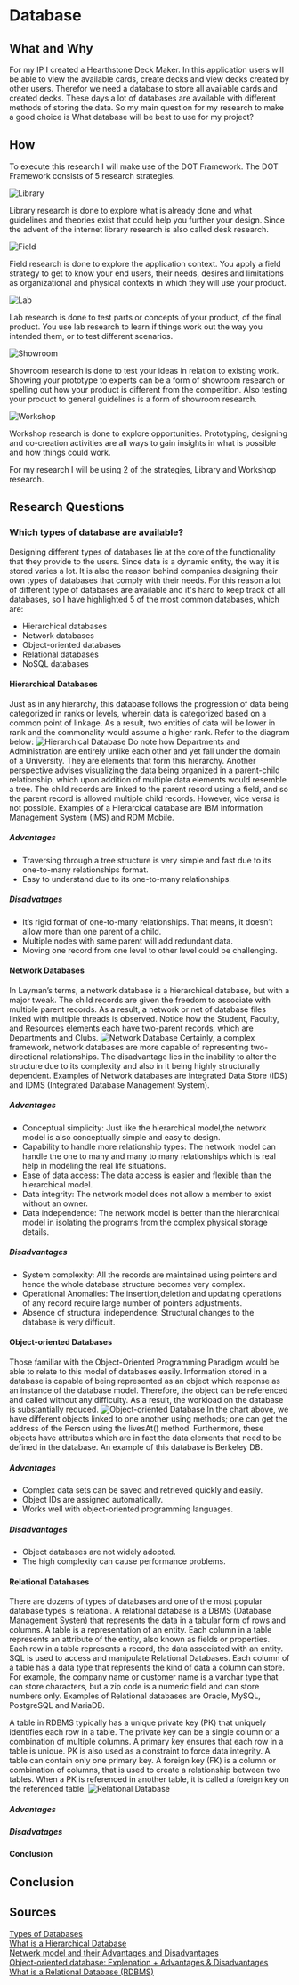 # Database

## What and Why
For my IP I created a Hearthstone Deck Maker. In this application users will be able to view the available cards, create decks and view decks created by other users. Therefor we need a database to store all available cards and created decks. These days a lot of databases are available with different methods of storing the data. So my main question for my research to make a good choice is What database will be best to use for my project?

## How
To execute this research I will make use of the DOT Framework. The DOT Framework consists of 5 research strategies.

![Library](https://ictresearchmethods.nl/images/thumb/8/87/Logo-library.png/50px-Logo-library.png)

Library research is done to explore what is already done and what guidelines and theories exist that could help you further your design. Since the advent of the internet library research is also called desk research.

![Field](https://ictresearchmethods.nl/images/thumb/d/d4/Logo-field.png/50px-Logo-field.png)

Field research is done to explore the application context. You apply a field strategy to get to know your end users, their needs, desires and limitations as organizational and physical contexts in which they will use your product.

![Lab](https://ictresearchmethods.nl/images/thumb/a/ac/Logo-lab.png/50px-Logo-lab.png)

Lab research is done to test parts or concepts of your product, of the final product. You use lab research to learn if things work out the way you intended them, or to test different scenarios.

![Showroom](https://ictresearchmethods.nl/images/thumb/2/22/Logo-showroom.png/50px-Logo-showroom.png)

Showroom research is done to test your ideas in relation to existing work. Showing your prototype to experts can be a form of showroom research or spelling out how your product is different from the competition. Also testing your product to general guidelines is a form of showroom research.

![Workshop](https://ictresearchmethods.nl/images/thumb/e/ea/Logo-workshop.png/50px-Logo-workshop.png)

Workshop research is done to explore opportunities. Prototyping, designing and co-creation activities are all ways to gain insights in what is possible and how things could work.

For my research I will be using 2 of the strategies, Library and Workshop research.

## Research Questions

### Which types of database are available?
Designing different types of databases lie at the core of the functionality that they provide to the users. Since data is a dynamic entity, the way it is stored varies a lot. It is also the reason behind companies designing their own types of databases that comply with their needs. For this reason a lot of different type of databases are available and it's hard to keep track of all databases, so I have highlighted 5 of the most common databases, which are:
- Hierarchical databases
- Network databases
- Object-oriented databases
- Relational databases
- NoSQL databases

#### Hierarchical Databases
Just as in any hierarchy, this database follows the progression of data being categorized in ranks or levels, wherein data is categorized based on a common point of linkage. As a result, two entities of data will be lower in rank and the commonality would assume a higher rank. Refer to the diagram below: 
![Hierarchical Database](https://github.com/S3-HSDM/Portfolio/blob/main/images/HierarchicalDB.png)
Do note how Departments and Administration are entirely unlike each other and yet fall under the domain of a University. They are elements that form this hierarchy. Another perspective advises visualizing the data being organized in a parent-child relationship, which upon addition of multiple data elements would resemble a tree. The child records are linked to the parent record using a field, and so the parent record is allowed multiple child records. However, vice versa is not possible. Examples of a Hierarcical database are IBM Information Management System (IMS) and RDM Mobile.

##### Advantages
- Traversing through a tree structure is very simple and fast due to its one-to-many relationships format.
- Easy to understand due to its one-to-many relationships. 

##### Disadvatages
- It’s rigid format of one-to-many relationships. That means, it doesn’t allow more than one parent of a child.
- Multiple nodes with same parent will add redundant data.
- Moving one record from one level to other level could be challenging.

#### Network Databases
In Layman’s terms, a network database is a hierarchical database, but with a major tweak. The child records are given the freedom to associate with multiple parent records. As a result, a network or net of database files linked with multiple threads is observed. Notice how the Student, Faculty, and Resources elements each have two-parent records, which are Departments and Clubs. 
![Network Database](https://github.com/S3-HSDM/Portfolio/blob/main/images/NetworkDB.png)
Certainly, a complex framework, network databases are more capable of representing two-directional relationships. The disadvantage lies in the inability to alter the structure due to its complexity and also in it being highly structurally dependent. Examples of Network databases are Integrated Data Store (IDS) and IDMS (Integrated Database Management System).

##### Advantages
- Conceptual simplicity: Just like the hierarchical model,the network model is also conceptually simple and easy to design.
- Capability to handle more relationship types: The network model can handle the one to many and many to many relationships which is real help in modeling the real life situations.
- Ease of data access: The data access is easier and flexible than the hierarchical model.
- Data integrity: The network model does not allow a member to exist without an owner.
- Data independence: The network model is better than the hierarchical model in isolating the programs from the complex physical storage details.

##### Disadvantages
- System complexity: All the records are maintained using pointers and hence the whole database structure becomes very complex.
- Operational Anomalies: The insertion,deletion and updating operations of any record require large number of pointers adjustments.
- Absence of structural independence: Structural changes to the database is very difficult.

#### Object-oriented Databases
Those familiar with the Object-Oriented Programming Paradigm would be able to relate to this model of databases easily. Information stored in a database is capable of being represented as an object which response as an instance of the database model. Therefore, the object can be referenced and called without any difficulty. As a result, the workload on the database is substantially reduced. 
![Object-oriented Database](https://github.com/S3-HSDM/Portfolio/blob/main/images/ObjectOrientedDB.png)
In the chart above, we have different objects linked to one another using methods; one can get the address of the Person using the livesAt() method. Furthermore, these objects have attributes which are in fact the data elements that need to be defined in the database. An example of this database is Berkeley DB.

##### Advantages
- Complex data sets can be saved and retrieved quickly and easily.
- Object IDs are assigned automatically.
- Works well with object-oriented programming languages.

##### Disadvantages
- Object databases are not widely adopted.
- The high complexity can cause performance problems.

#### Relational Databases
There are dozens of types of databases and one of the most popular database types is relational. A relational database is a DBMS (Database Management Systen) that represents the data in a tabular form of rows and columns. A table is a representation of an entity. Each column in a table represents an attribute of the entity, also known as fields or properties. Each row in a table represents a record, the data associated with an entity. SQL is used to access and manipulate Relational Databases. Each column of a table has a data type that represents the kind of data a column can store. For example, the company name or customer name is a varchar type that can store characters, but a zip code is a numeric field and can store numbers only. Examples of Relational databases are Oracle, MySQL, PostgreSQL and MariaDB.

A table in RDBMS typically has a unique private key (PK) that uniquely identifies each row in a table. The private key can be a single column or a combination of multiple columns. A primary key ensures that each row in a table is unique. PK is also used as a constraint to force data integrity. A table can contain only one primary key. A foreign key (FK) is a column or combination of columns, that is used to create a relationship between two tables. When a PK is referenced in another table, it is called a foreign key on the referenced table.
![Relational Database](https://github.com/S3-HSDM/Portfolio/blob/main/images/RelationalDB.png)

##### Advantages

##### Disadvatages








#### Conclusion


## Conclusion


## Sources
[Types of Databases](https://www.geeksforgeeks.org/types-of-databases/) </br>
[What is a Hierarchical Database](https://www.c-sharpcorner.com/article/what-is-a-hierarchical-database/) </br>
[Netwerk model and their Advantages and Disadvantages](http://dbmsenotes.blogspot.com/2014/03/comparison-of-data-models-data-models.html) </br>
[Object-oriented database: Explenation + Advantages & Disadvantages](https://www.ionos.com/digitalguide/hosting/technical-matters/object-oriented-databases/) </br>
[What is a Relational Database (RDBMS)](https://www.c-sharpcorner.com/article/what-is-a-relational-database/) </br>


